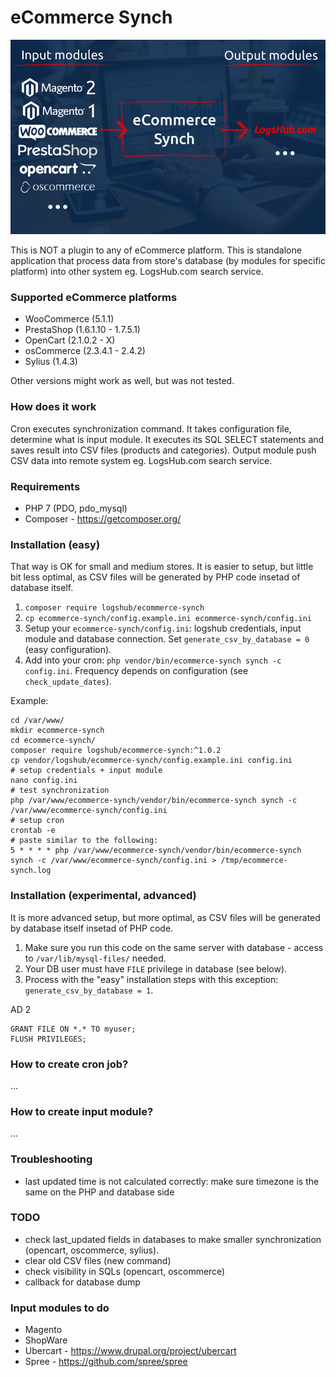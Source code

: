 # eCommerce Synch

![Schema](img/ecommerce_synch.png)

This is NOT a plugin to any of eCommerce platform. This is standalone application
that process data from store's database (by modules for specific platform) into
other system eg. LogsHub.com search service.

### Supported eCommerce platforms

* WooCommerce (5.1.1)
* PrestaShop (1.6.1.10 - 1.7.5.1)
* OpenCart (2.1.0.2 - X)
* osCommerce (2.3.4.1 - 2.4.2)
* Sylius (1.4.3)

Other versions might work as well, but was not tested.

### How does it work

Cron executes synchronization command. It takes configuration file, determine what is input module.
It executes its SQL SELECT statements and saves result into CSV files (products and categories).
Output module push CSV data into remote system eg. LogsHub.com search service.

### Requirements

* PHP 7 (PDO, pdo_mysql)
* Composer - https://getcomposer.org/

### Installation (easy)

That way is OK for small and medium stores.
It is easier to setup, but little bit less optimal,
as CSV files will be generated by PHP code insetad of database itself.

1. `composer require logshub/ecommerce-synch`
2. `cp ecommerce-synch/config.example.ini ecommerce-synch/config.ini`
3. Setup your `ecommerce-synch/config.ini`: logshub credentials, input module and database connection. Set `generate_csv_by_database = 0` (easy configuration).
4. Add into your cron: `php vendor/bin/ecommerce-synch synch -c config.ini`. Frequency depends on configuration (see `check_update_dates`).

Example:

```
cd /var/www/
mkdir ecommerce-synch
cd ecommerce-synch/
composer require logshub/ecommerce-synch:^1.0.2
cp vendor/logshub/ecommerce-synch/config.example.ini config.ini
# setup credentials + input module
nano config.ini
# test synchronization
php /var/www/ecommerce-synch/vendor/bin/ecommerce-synch synch -c /var/www/ecommerce-synch/config.ini
# setup cron
crontab -e
# paste similar to the following:
5 * * * * php /var/www/ecommerce-synch/vendor/bin/ecommerce-synch synch -c /var/www/ecommerce-synch/config.ini > /tmp/ecommerce-synch.log
```

### Installation (experimental, advanced)

It is more advanced setup, but more optimal,
as CSV files will be generated by database itself insetad of PHP code.

1. Make sure you run this code on the same server with database - access to `/var/lib/mysql-files/` needed.
2. Your DB user must have `FILE` privilege in database (see below).
3. Process with the "easy" installation steps with this exception: `generate_csv_by_database = 1`.

AD 2

```
GRANT FILE ON *.* TO myuser;
FLUSH PRIVILEGES;
```

### How to create cron job?

...

### How to create input module?

...

### Troubleshooting

* last updated time is not calculated correctly: make sure timezone is the same on the PHP and database side

### TODO

* check last_updated fields in databases to make smaller synchronization (opencart, oscommerce, sylius).
* clear old CSV files (new command)
* check visibility in SQLs (opencart, oscommerce)
* callback for database dump

### Input modules to do

* Magento
* ShopWare
* Ubercart - https://www.drupal.org/project/ubercart 
* Spree - https://github.com/spree/spree
